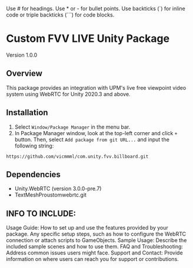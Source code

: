 Use # for headings.
Use * or - for bullet points.
Use backticks (`) for inline code or triple backticks (```) for code blocks.


# Custom FVV LIVE Unity Package
Version 1.0.0

## Overview
This package provides an integration with UPM's live free viewpoint video system using WebRTC for Unity 2020.3 and above.

## Installation
  1. Select `Window/Package Manager` in the menu bar.
  2. In Package Manager window, look at the top-left corner and click `+` button. Then, select `Add package from git URL...` and input the following string: 

    https://github.com/vicmmml/com.unity.fvv.billboard.git

  
## Dependencies 
- Unity.WebRTC (version 3.0.0-pre.7)
- TextMeshProustomwebrtc.git


## INFO TO INCLUDE:
 Usage Guide:
   How to set up and use the features provided by your package.
   Any specific setup steps, such as how to configure the WebRTC connection or attach scripts to GameObjects.
 Sample Usage: Describe the included sample scenes and how to use them.
 FAQ and Troubleshooting: Address common issues users might face.
 Support and Contact: Provide information on where users can reach you for support or contributions. 